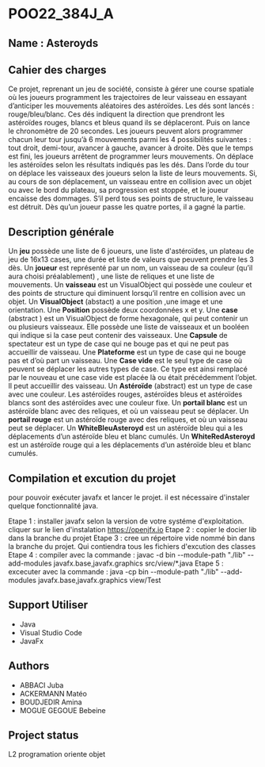 # POO22_384J_A



## Name : Asteroyds

## Cahier des charges

Ce projet, reprenant un jeu de société, consiste à gérer une course spatiale où les joueurs programment les trajectoires de leur vaisseau en essayant d’anticiper les mouvements aléatoires des astéroïdes.
Les dés sont lancés : rouge/bleu/blanc. Ces dés indiquent la direction que prendront les astéroïdes rouges, blancs et bleus quand ils se déplaceront. Puis on lance le chronomètre de 20 secondes.
Les joueurs peuvent alors programmer chacun leur tour jusqu’à 6 mouvements parmi les 4 possibilités suivantes : tout droit, demi-tour, avancer à gauche, avancer à droite.
Dès que le temps est fini, les joueurs arrêtent de programmer leurs mouvements.
On déplace les astéroïdes selon les résultats indiqués pas les dés.
Dans l’orde du tour on déplace les vaisseaux des joueurs selon la liste de leurs mouvements.
Si, au cours de son déplacement, un vaisseau entre en collision avec un objet ou avec le bord du plateau, sa progression est stoppée, et le joueur encaisse des dommages. S’il perd tous ses points de structure, le vaisseau est détruit.
Dès qu’un joueur passe les quatre portes, il a gagné la partie.

## Description générale

Un __jeu__ possède une liste de 6 joueurs, une liste d'astéroïdes, un plateau de jeu de 16x13 cases, une durée et liste de valeurs que peuvent prendre les 3 dès. Un __joueur__ est représenté par un nom, un vaisseau de sa couleur (qu’il aura choisi préalablement) , une liste de reliques et une liste de mouvements. Un __vaisseau__ est un VisualObject qui possède une couleur et des points de structure qui diminuent lorsqu’il rentre en collision avec un objet. Un __VisualObject__ (abstact) a une position ,une image et une orientation.
Une __Position__ possède deux coordonnées x et y.
Une __case__ (abstract ) est un VisualObject de forme hexagonale, qui peut contenir un ou plusieurs vaisseaux. Elle possède une liste de vaisseaux et un booléen qui indique si la case peut contenir des vaisseaux.
Une __Capsule__ de spectateur est un type de case qui ne bouge pas et qui ne peut pas accueillir de vaisseau.
Une __Plateforme__ est un type de case qui ne bouge pas et d’où part un vaisseau.
Une __Case vide__ est le seul type de case où peuvent se déplacer les autres types de case. Ce type est ainsi remplacé par le nouveau et une case vide est placée là ou était précédemment l’objet. Il peut accueillir des vaisseau.
Un __Astéroïde__ (abstract) est un type de case avec une couleur. Les astéroïdes rouges, astéroïdes bleus et astéroïdes blancs sont des astéroïdes avec une couleur fixe.
Un __portail blanc__ est un astéroïde blanc avec des reliques, et où un vaisseau peut se déplacer.
Un __portail rouge__ est un astéroïde rouge avec des reliques, et où un vaisseau peut se déplacer.
Un __WhiteBleuAsteroyd__ est un astéroïde bleu qui a les déplacements d’un astéroïde bleu et blanc cumulés.
Un __WhiteRedAsteroyd__ est un astéroïde rouge qui a les déplacements d’un astéroïde bleu et blanc cumulés.


## Compilation et excution du projet 
pour pouvoir exécuter javafx et lancer le projet. il est nécessaire d'instaler quelque fonctionnalité java.

Etape 1 : installer javafx selon la version de votre systéme d'exploitation. cliquer sur le lien d'instalation https://openjfx.io
Etape 2 : copier le docier lib dans la branche du projet
Etape 3 : cree un répertoire vide nommé bin dans la branche du projet. Qui contiendra tous les fichiers d'excution des classes
Etape 4 : compiler avec la commande : 
        javac -d bin --module-path "./lib" --add-modules javafx.base,javafx.graphics src/view/*.java
Etape 5 : excecuter avec la commande :
        java -cp bin --module-path "./lib" --add-modules javafx.base,javafx.graphics view/Test

## Support Utiliser
- Java
- Visual Studio Code
- JavaFx


## Authors 
- ABBACI Juba
- ACKERMANN Matéo
- BOUDJEDIR Amina
- MOGUE GEGOUE Bebeine

## Project status
L2 programation oriente objet